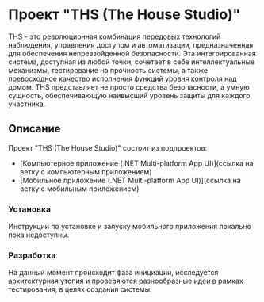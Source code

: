 # Проект "THS (The House Studio)"

THS - это революционная комбинация передовых технологий наблюдения, управления доступом и автоматизации, предназначенная для обеспечения непревзойденной безопасности. Эта интегрированная система, доступная из любой точки, сочетает в себе интеллектуальные механизмы, тестирование на прочность системы, а также превосходное качество исполнения функций уровня контроля над домом. THS представляет не просто средства безопасности, а умную сущность, обеспечивающую наивысший уровень защиты для каждого участника.

## Описание

Проект "THS (The House Studio)" состоит из подпроектов:
- [Компьютерное приложение (.NET Multi-platform App UI)](ссылка на ветку с компьютерным приложением)
- [Мобильное приложение (.NET Multi-platform App UI)](ссылка на ветку с мобильным приложением)

### Установка
Инструкции по установке и запуску мобильного приложения локально пока недоступны.

### Разработка
На данный момент происходит фаза инициации, исследуется архитектурная утопия и проверяются разнообразные идеи в рамках тестирования, в целях создания системы.
